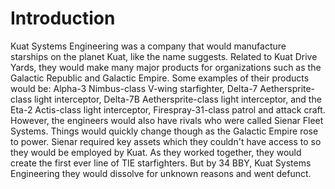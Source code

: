 # Introduction
Kuat Systems Engineering was a company that would manufacture starships on the planet Kuat, like the name suggests.
Related to Kuat Drive Yards, they would make many major products for organizations such as the Galactic Republic and Galactic Empire.
Some examples of their products would be: Alpha-3 Nimbus-class V-wing starfighter, Delta-7 Aethersprite-class light interceptor, Delta-7B Aethersprite-class light interceptor, and the Eta-2 Actis-class light interceptor, Firespray-31-class patrol and attack craft.
However, the engineers would also have rivals who were called Sienar Fleet Systems.
Things would quickly change though as the Galactic Empire rose to power.
Sienar required key assets which they couldn't have access to so they would be employed by Kuat.
As they worked together, they would create the first ever line of TIE starfighters.
But by 34 BBY, Kuat Systems Engineering they would dissolve for unknown reasons and went defunct.